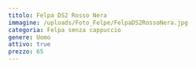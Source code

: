 ```yaml
---
titolo: Felpa DS2 Rosso Nera
immagine: /uploads/Foto_Felpe/FelpaDS2RossoNera.jpg
categoria: Felpa senza cappuccio
genere: Uomo
attivo: true
prezzo: 65
---
```


